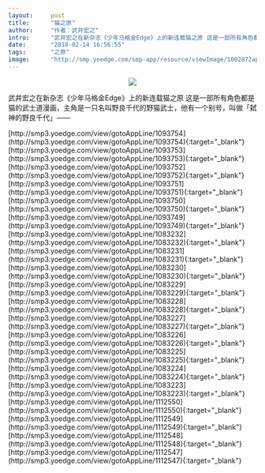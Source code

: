 ```yaml
---
layout:     post
title:      "猫之原"
author:     "作者：武井宏之"
intro:      "武井宏之在新杂志《少年马格金Edge》上的新连载猫之原 这是一部所有角色都是猫的武士道漫画，主角是一只名叫野良千代的野猫武士，他有一个别号，叫做「弑神的野良千代」——"
date:       "2018-02-14 16:56:55"
tags:       "之原"
image:      "http://smp.yoedge.com/smp-app/resource/viewImage/1002872appline.png"
---
```

<div style="text-align: center">
<p><img src="http://smp.yoedge.com/smp-app/resource/viewImage/1002872appline.png"/></p>
</div>
<p class="post-meta">
<span>武井宏之在新杂志《少年马格金Edge》上的新连载猫之原 这是一部所有角色都是猫的武士道漫画，主角是一只名叫野良千代的野猫武士，他有一个别号，叫做「弑神的野良千代」——</span>
</p>
[http://smp3.yoedge.com/view/gotoAppLine/1093754](http://smp3.yoedge.com/view/gotoAppLine/1093754){:target="_blank"}
[http://smp3.yoedge.com/view/gotoAppLine/1093753](http://smp3.yoedge.com/view/gotoAppLine/1093753){:target="_blank"}
[http://smp3.yoedge.com/view/gotoAppLine/1093752](http://smp3.yoedge.com/view/gotoAppLine/1093752){:target="_blank"}
[http://smp3.yoedge.com/view/gotoAppLine/1093751](http://smp3.yoedge.com/view/gotoAppLine/1093751){:target="_blank"}
[http://smp3.yoedge.com/view/gotoAppLine/1093750](http://smp3.yoedge.com/view/gotoAppLine/1093750){:target="_blank"}
[http://smp3.yoedge.com/view/gotoAppLine/1093749](http://smp3.yoedge.com/view/gotoAppLine/1093749){:target="_blank"}
[http://smp3.yoedge.com/view/gotoAppLine/1083232](http://smp3.yoedge.com/view/gotoAppLine/1083232){:target="_blank"}
[http://smp3.yoedge.com/view/gotoAppLine/1083231](http://smp3.yoedge.com/view/gotoAppLine/1083231){:target="_blank"}
[http://smp3.yoedge.com/view/gotoAppLine/1083230](http://smp3.yoedge.com/view/gotoAppLine/1083230){:target="_blank"}
[http://smp3.yoedge.com/view/gotoAppLine/1083229](http://smp3.yoedge.com/view/gotoAppLine/1083229){:target="_blank"}
[http://smp3.yoedge.com/view/gotoAppLine/1083228](http://smp3.yoedge.com/view/gotoAppLine/1083228){:target="_blank"}
[http://smp3.yoedge.com/view/gotoAppLine/1083227](http://smp3.yoedge.com/view/gotoAppLine/1083227){:target="_blank"}
[http://smp3.yoedge.com/view/gotoAppLine/1083226](http://smp3.yoedge.com/view/gotoAppLine/1083226){:target="_blank"}
[http://smp3.yoedge.com/view/gotoAppLine/1083225](http://smp3.yoedge.com/view/gotoAppLine/1083225){:target="_blank"}
[http://smp3.yoedge.com/view/gotoAppLine/1083224](http://smp3.yoedge.com/view/gotoAppLine/1083224){:target="_blank"}
[http://smp3.yoedge.com/view/gotoAppLine/1083223](http://smp3.yoedge.com/view/gotoAppLine/1083223){:target="_blank"}
[http://smp3.yoedge.com/view/gotoAppLine/1112550](http://smp3.yoedge.com/view/gotoAppLine/1112550){:target="_blank"}
[http://smp3.yoedge.com/view/gotoAppLine/1112549](http://smp3.yoedge.com/view/gotoAppLine/1112549){:target="_blank"}
[http://smp3.yoedge.com/view/gotoAppLine/1112548](http://smp3.yoedge.com/view/gotoAppLine/1112548){:target="_blank"}
[http://smp3.yoedge.com/view/gotoAppLine/1112547](http://smp3.yoedge.com/view/gotoAppLine/1112547){:target="_blank"}


